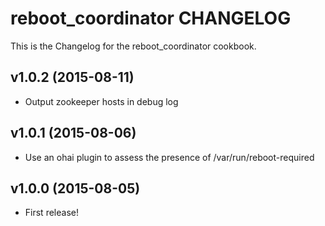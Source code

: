 reboot_coordinator CHANGELOG
======================
This is the Changelog for the reboot_coordinator cookbook.

v1.0.2 (2015-08-11)
-------------------

* Output zookeeper hosts in debug log

v1.0.1 (2015-08-06)
-------------------

* Use an ohai plugin to assess the presence of /var/run/reboot-required

v1.0.0 (2015-08-05)
-------------------

* First release!

